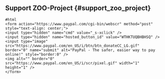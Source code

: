 ## Support ZOO-Project {#support_zoo_project}

    #html
    <form action="https://www.paypal.com/cgi-bin/webscr" method="post" style="text-align: center;">
    <input type="hidden" name="cmd" value="_s-xclick" />
    <input type="hidden" name="hosted_button_id" value="WTHKTUQBHBHSQ" />
    <input type="image" src="https://www.paypal.com/en_US/i/btn/btn_donateCC_LG.gif" border="0" name="submit" alt="PayPal - The safer, easier way to pay online!" style="border:0" />
    <img alt="" border="0" src="https://www.paypal.com/en_US/i/scr/pixel.gif" width="1" height="1" />
    </form>

